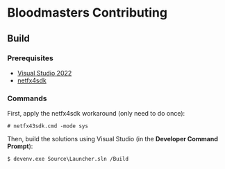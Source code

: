 Bloodmasters Contributing
=========================

Build
-----
### Prerequisites
- [Visual Studio 2022][visual-studio]
- [netfx4sdk][]

### Commands
First, apply the netfx4sdk workaround (only need to do once):
```console
# netfx43sdk.cmd -mode sys
```

Then, build the solutions using Visual Studio (in the **Developer Command Prompt**):
```
$ devenv.exe Source\Launcher.sln /Build
```

[visual-studio]: https://visualstudio.microsoft.com/vs/
[netfx4sdk]: https://github.com/3F/netfx4sdk
